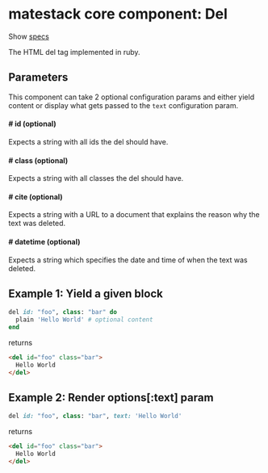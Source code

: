 # matestack core component: Del

Show [specs](/spec/usage/components/del_spec.rb)

The HTML del tag implemented in ruby.

## Parameters

This component can take 2 optional configuration params and either yield content or display what gets passed to the `text` configuration param.

#### # id (optional)
Expects a string with all ids the del should have.

#### # class (optional)
Expects a string with all classes the del should have.

#### # cite (optional)
Expects a string with a URL to a document that explains the reason why the text was deleted.

#### # datetime (optional)
Expects a string which specifies the date and time of when the text was deleted.

## Example 1: Yield a given block

```ruby
del id: "foo", class: "bar" do
  plain 'Hello World' # optional content
end
```

returns

```html
<del id="foo" class="bar">
  Hello World
</del>
```

## Example 2: Render options[:text] param

```ruby
del id: "foo", class: "bar", text: 'Hello World'
```

returns

```html
<del id="foo" class="bar">
  Hello World
</del>
